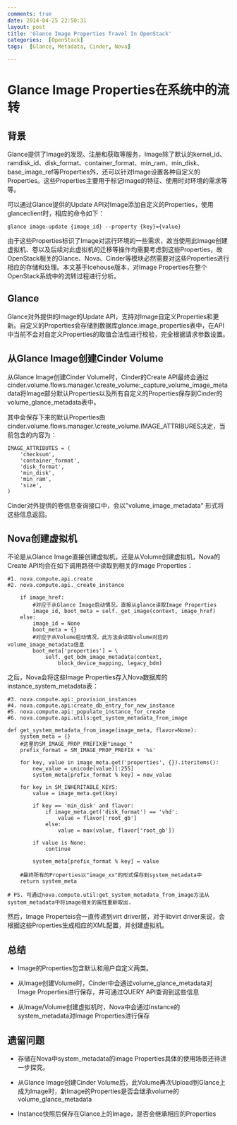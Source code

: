 ```yaml
---
comments: true
date: 2014-04-25 22:50:31
layout: post
title: 'Glance Image Properties Travel In OpenStack'
categories:  [OpenStack]
tags:  [Glance, Metadata, Cinder, Nova]

---
```


# Glance Image Properties在系统中的流转

## 背景

Glance提供了Image的发现、注册和获取等服务，Image除了默认的kernel_id、ramdisk_id、disk_format、container_format、min_ram、min_disk、base_image_ref等Properties外，还可以针对Image设置各种自定义的Properties。这些Properties主要用于标记Image的特征、使用时对环境的需求等等。

可以通过Glance提供的Update API对Image添加自定义的Properties，使用glanceclient时，相应的命令如下：

```
glance image-update {image_id} --property {key}={value}
```

由于这些Properties标识了Image对运行环境的一些需求，故当使用此Image创建虚拟机、卷以及后续对此虚拟机的迁移等操作均需要考虑到这些Properties，故OpenStack相关的Glance、Nova、Cinder等模块必然需要对这些Properties进行相应的存储和处理。本文基于Icehouse版本，对Image Properties在整个OpenStack系统中的流转过程进行分析。


## Glance

Glance对外提供的Image的Update API，支持对Image自定义Properties和更新。自定义的Properties会存储到数据库glance.image_properties表中，在API中当前不会对自定义Properties的取值合法性进行校验，完全根据请求参数设置。

## 从Glance Image创建Cinder Volume

从Glance Image创建Cinder Volume时，Cinder的Create API最终会通过cinder.volume.flows.manager.\create_volume:_capture_volume_image_metadata将Image部分默认Properties以及所有自定义的Properties保存到Cinder的volume_glance_metadata表中。

其中会保存下来的默认Properties由cinder.volume.flows.manager.\create_volume.IMAGE_ATTRIBURES决定，当前包含的内容为：

```
IMAGE_ATTRIBUTES = (
    'checksum',
    'container_format',
    'disk_format',
    'min_disk',
    'min_ram',
    'size',
)
```

Cinder对外提供的卷信息查询接口中，会以"volume_image_metadata" 形式将这些信息返回。

## Nova创建虚拟机

不论是从Glance Image直接创建虚拟机，还是从Volume创建虚拟机，Nova的Create API均会在如下调用路径中读取到相关的Image Properties：

```
#1. nova.compute.api.create
#2. nova.compute.api._create_instance

    if image_href:
        #对应于从Glance Image启动情况，直接从glance读取Image Properties
        image_id, boot_meta = self._get_image(context, image_href)
    else:
        image_id = None
        boot_meta = {}
        #对应于从Volume启动情况，此方法会读取volume对应的volume_image_metadata信息
        boot_meta['properties'] = \
            self._get_bdm_image_metadata(context,
                block_device_mapping, legacy_bdm)
```

之后，Nova会将这些Image Properties存入Nova数据库的instance_system_metadata表：

```
#3. nova.compute.api:_provision_instances
#4. nova.compute.api:create_db_entry_for_new_instance
#5. nova.compute.api:_populate_instance_for_create
#6. nova.compute.api.utils:get_system_metadata_from_image

def get_system_metadata_from_image(image_meta, flavor=None):
    system_meta = {}
    #这里的SM_IMAGE_PROP_PREFIX是"image_"
    prefix_format = SM_IMAGE_PROP_PREFIX + '%s'

    for key, value in image_meta.get('properties', {}).iteritems():
        new_value = unicode(value)[:255]
        system_meta[prefix_format % key] = new_value

    for key in SM_INHERITABLE_KEYS:
        value = image_meta.get(key)

        if key == 'min_disk' and flavor:
            if image_meta.get('disk_format') == 'vhd':
                value = flavor['root_gb']
            else:
                value = max(value, flavor['root_gb'])

        if value is None:
            continue

        system_meta[prefix_format % key] = value
    
    #最终所有的Properties以"image_xx"的形式保存到system_metadata中
    return system_meta

# PS. 可通过nova.compute.util:get_system_metadata_from_image方法从system_metadata中将image相关的属性重新取出.

```

然后，Image Properteis会一直传递到virt driver层，对于libvirt driver来说，会根据这些Properties生成相应的XML配置，并创建虚拟机。

## 总结

* Image的Properties包含默认和用户自定义两类。

* 从Image创建Volume时，Cinder中会通过volume_glance_metadata对Image Properties进行保存，并可通过QUERY API查询到这些信息

* 从Image/Volume创建虚拟机时，Nova中会通过Instance的system_metadata对Image Properties进行保存


## 遗留问题

* 存储在Nova中system_metadata的image Properties具体的使用场景还待进一步探究。

* 从Glance Image创建Cinder Volume后，此Volume再次Upload到Glance上成为Image时，新Image的Properties是否会继承volume的volume_glance_metadata

* Instance快照后保存在Glance上的Image，是否会继承相应的Properties
